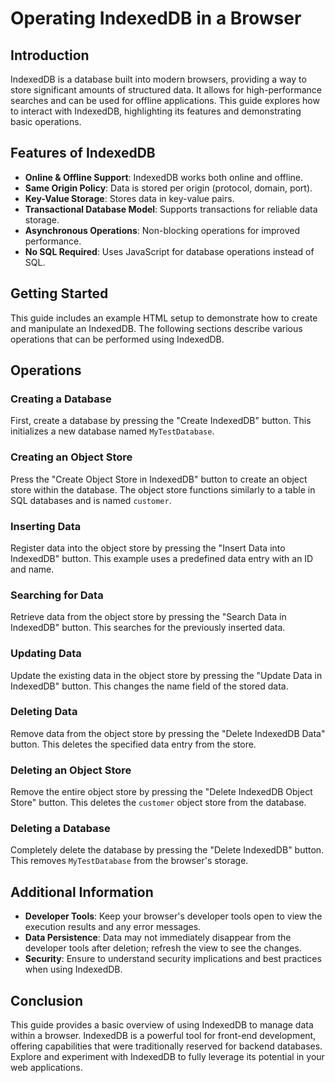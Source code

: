 # Operating IndexedDB in a Browser

## Introduction
IndexedDB is a database built into modern browsers, providing a way to store significant amounts of structured data. It allows for high-performance searches and can be used for offline applications. This guide explores how to interact with IndexedDB, highlighting its features and demonstrating basic operations.

## Features of IndexedDB
- **Online & Offline Support**: IndexedDB works both online and offline.
- **Same Origin Policy**: Data is stored per origin (protocol, domain, port).
- **Key-Value Storage**: Stores data in key-value pairs.
- **Transactional Database Model**: Supports transactions for reliable data storage.
- **Asynchronous Operations**: Non-blocking operations for improved performance.
- **No SQL Required**: Uses JavaScript for database operations instead of SQL.

## Getting Started
This guide includes an example HTML setup to demonstrate how to create and manipulate an IndexedDB. The following sections describe various operations that can be performed using IndexedDB.

## Operations

### Creating a Database
First, create a database by pressing the "Create IndexedDB" button. This initializes a new database named `MyTestDatabase`.

### Creating an Object Store
Press the "Create Object Store in IndexedDB" button to create an object store within the database. The object store functions similarly to a table in SQL databases and is named `customer`.

### Inserting Data
Register data into the object store by pressing the "Insert Data into IndexedDB" button. This example uses a predefined data entry with an ID and name.

### Searching for Data
Retrieve data from the object store by pressing the "Search Data in IndexedDB" button. This searches for the previously inserted data.

### Updating Data
Update the existing data in the object store by pressing the "Update Data in IndexedDB" button. This changes the name field of the stored data.

### Deleting Data
Remove data from the object store by pressing the "Delete IndexedDB Data" button. This deletes the specified data entry from the store.

### Deleting an Object Store
Remove the entire object store by pressing the "Delete IndexedDB Object Store" button. This deletes the `customer` object store from the database.

### Deleting a Database
Completely delete the database by pressing the "Delete IndexedDB" button. This removes `MyTestDatabase` from the browser's storage.

## Additional Information
- **Developer Tools**: Keep your browser's developer tools open to view the execution results and any error messages.
- **Data Persistence**: Data may not immediately disappear from the developer tools after deletion; refresh the view to see the changes.
- **Security**: Ensure to understand security implications and best practices when using IndexedDB.

## Conclusion
This guide provides a basic overview of using IndexedDB to manage data within a browser. IndexedDB is a powerful tool for front-end development, offering capabilities that were traditionally reserved for backend databases. Explore and experiment with IndexedDB to fully leverage its potential in your web applications.
